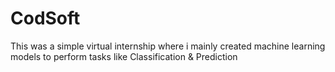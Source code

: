 # CodSoft
This was a simple virtual internship where i mainly created machine learning models to perform tasks like Classification &amp; Prediction 
